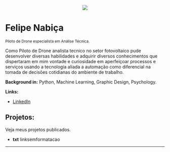 <p align="center">
  <img src="https://img.freepik.com/free-photo/abstract-plexus-blue-geometrical-shapes-connection-ai-generated-image_511042-596.jpg?w=1380&t=st=1699379348~exp=1699379948~hmac=7e763da3233b863967838669c586a3c0e9b01a91d3cad0b30e918dd0c1e13a0b" >
</p>

# Felipe Nabiça
<sub>Piloto de Drone especialista em Análise Técnica.</sub>

Como Piloto de Drone analista tecnico no setor fotovoltaico pude desenvolver diversas habilidades e adquirir diversos conhecimentos que dispertaram em mim vontade e curiosidade em aperfeiçoar processos e serviços usando a tecnologia aliada a automação como diferencial na tomada de decisões cotidianas do ambiente de trabalho.

**Background in:** Python, Machine Learning, Graphic Design, Psychology.

**Links:**
* [LinkedIn](https://www.linkedin.com/in/felipe-nabi%C3%A7a-583850129/)


## Projetos:
Veja meus projetos publicados.

* **txt** linksemformatacao

---
